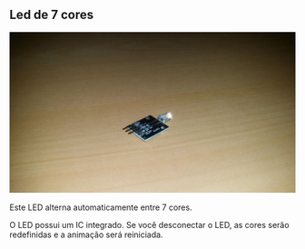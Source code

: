 ## Led de 7 cores

![alt text](img/1.jpg)

Este LED alterna automaticamente entre 7 cores. 

O LED possui um IC integrado. Se você desconectar o LED, as cores serão redefinidas e a animação será reiniciada.
